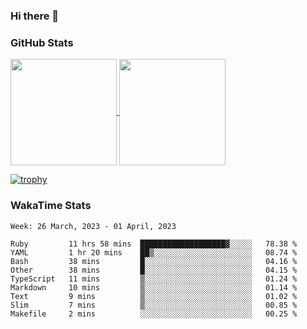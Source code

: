 ### Hi there 👋

### GitHub Stats

<a href="https://github.com/anuraghazra/github-readme-stats">
  <img align="center" height="170px" src="https://github-readme-stats.vercel.app/api/top-langs/?username=tksfjt1024&layout=compact&count_private=true&show_icons=true&show_icons=true&theme=graywhite" />
</a>
<a href="https://github.com/anuraghazra/github-readme-stats">
  <img align="center" height="170px" src="https://github-readme-stats.vercel.app/api?username=tksfjt1024&count_private=true&show_icons=true&show_icons=true&theme=graywhite" />
</a>

[![trophy](https://github-profile-trophy.vercel.app/?username=tksfjt1024)](https://github.com/ryo-ma/github-profile-trophy)

### WakaTime Stats

<!--START_SECTION:waka-->
```text
Week: 26 March, 2023 - 01 April, 2023

Ruby         11 hrs 58 mins  ███████████████████▓░░░░░   78.38 % 
YAML         1 hr 20 mins    ██▒░░░░░░░░░░░░░░░░░░░░░░   08.74 % 
Bash         38 mins         █░░░░░░░░░░░░░░░░░░░░░░░░   04.16 % 
Other        38 mins         █░░░░░░░░░░░░░░░░░░░░░░░░   04.15 % 
TypeScript   11 mins         ▒░░░░░░░░░░░░░░░░░░░░░░░░   01.24 % 
Markdown     10 mins         ▒░░░░░░░░░░░░░░░░░░░░░░░░   01.14 % 
Text         9 mins          ▒░░░░░░░░░░░░░░░░░░░░░░░░   01.02 % 
Slim         7 mins          ▒░░░░░░░░░░░░░░░░░░░░░░░░   00.85 % 
Makefile     2 mins          ░░░░░░░░░░░░░░░░░░░░░░░░░   00.25 % 
```
<!--END_SECTION:waka-->
